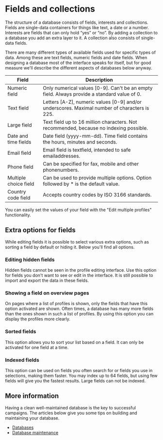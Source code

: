 # Fields and collections

The structure of a database consists of fields, interests and collections. 
Fields are single-data containers for things like text, a date or a number. 
Interests are fields that can only hold “yes” or “no”. By adding a 
collection to a database you add an extra layer to it. A collection 
also consists of single-data fields.

There are many different types of available fields used for specific 
types of data. Among these are text fields, numeric fields and date fields. 
When designing a database most of the interface speaks for itself, but 
for good measure we'll describe the different aspects of databases below anyway.

| Field    	 	     	| Description																				    |
|-----------------------|-----------------------------------------------------------------------------------------------|
| Numeric field      	| Only numerical values [0-9]. Can't be an empty field. Always provide a standard value of 0.   |
| Text field         	| Letters [A-Z], numeric values [0-9] and/or underscores. Maximal number of characters is 225.  |
| Large field        	| Text field up to 16 million characters. Not recommended, because no indexing possible.        |
| Date and time fields 	| Date field (yyyy-mm-dd). Time field contains the hours, minutes and seconds. 					|
| Email field       	| Email field is textfield, intended to safe emailaddresses.                                    |
| Phone field        	| Can be specified for fax, mobile and other phonenumbers.				                        |
| Multiple choice field | Can be used to provide multiple options. Option followed by * is the default value.					                                    |
| Country code field   	| Accepts country codes by ISO 3166 standards.					                                |

You can easily set the values of your field with the "Edit multiple profiles" 
functionality.

## Extra options for fields

While editing fields it is possible to select various extra options, 
such as sorting a field by default or hiding it. Below you'll find 
all options.

### Editing hidden fields

Hidden fields cannot be seen in the profile editing interface. Use this 
option for fields you don't want to see or edit in the interface. It is 
still possible to import and export the data in these fields.

### Showing a field on overview pages

On pages where a list of profiles is shown, only the fields that have 
this option activated are shown. Often times, a database has many more 
fields than the ones shown in such a list of profiles. By using this 
option you can display the profiles more clearly.

### Sorted fields

This option allows you to sort your list based on a field. It can only 
be activated for one field at a time.

### Indexed fields

This option can be used on fields you often search for or fields you use 
in selections, making them faster. You may index up to 64 fields, but 
using few fields will give you the fastest results. Large fields can not 
be indexed.

## More information

Having a clean well-maintained database is the key to successful campaigns. 
The articles below give you some tips on building and maintaining your database.

* [Databases](./database-introduction)
* [Database maintenance](./database-maintenance)
